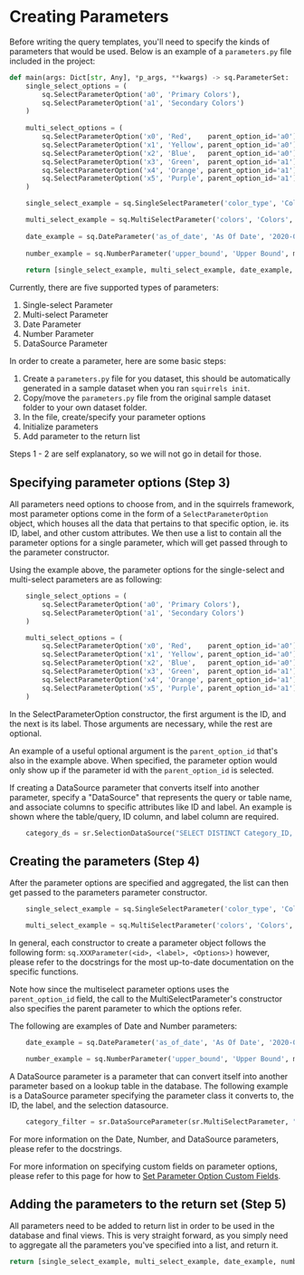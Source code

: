 # Creating Parameters

Before writing the query templates, you'll need to specify the kinds of parameters that would be used. Below is an example of a `parameters.py` file included in the project: 

```python
def main(args: Dict[str, Any], *p_args, **kwargs) -> sq.ParameterSet:
    single_select_options = (
        sq.SelectParameterOption('a0', 'Primary Colors'),
        sq.SelectParameterOption('a1', 'Secondary Colors')
    )
    
    multi_select_options = (
        sq.SelectParameterOption('x0', 'Red',    parent_option_id='a0'),
        sq.SelectParameterOption('x1', 'Yellow', parent_option_id='a0'),
        sq.SelectParameterOption('x2', 'Blue',   parent_option_id='a0'),
        sq.SelectParameterOption('x3', 'Green',  parent_option_id='a1'),
        sq.SelectParameterOption('x4', 'Orange', parent_option_id='a1'),
        sq.SelectParameterOption('x5', 'Purple', parent_option_id='a1')
    )

    single_select_example = sq.SingleSelectParameter('color_type', 'Color Type', single_select_options)

    multi_select_example = sq.MultiSelectParameter('colors', 'Colors', multi_select_options,  parent=single_select_example)
    
    date_example = sq.DateParameter('as_of_date', 'As Of Date', '2020-01-01')
    
    number_example = sq.NumberParameter('upper_bound', 'Upper Bound', min_value=1, max_value=10, increment=1, default_value=5)
    
    return [single_select_example, multi_select_example, date_example, number_example]
```

Currently, there are five supported types of parameters:

1. Single-select Parameter
2. Multi-select Parameter
3. Date Parameter
4. Number Parameter
5. DataSource Parameter

In order to create a parameter, here are some basic steps:

1. Create a `parameters.py` file for you dataset, this should be automatically generated in a sample dataset when you ran `squirrels init`.
2. Copy/move the `parameters.py` file from the original sample dataset folder to your own dataset folder.
3. In the file, create/specify your parameter options
4. Initialize parameters
5. Add parameter to the return list

Steps 1 - 2 are self explanatory, so we will not go in detail for those. 

## Specifying parameter options (Step 3)

All parameters need options to choose from, and in the squirrels framework, most parameter options come in the form of a `SelectParameterOption` object, which houses all the data that pertains to that specific option, ie. its ID, label, and other custom attributes. We then use a list to contain all the parameter options for a single parameter, which will get passed through to the parameter constructor. 

Using the example above, the parameter options for the single-select and multi-select parameters are as following:

```python
    single_select_options = (
        sq.SelectParameterOption('a0', 'Primary Colors'),
        sq.SelectParameterOption('a1', 'Secondary Colors')
    )

    multi_select_options = (
        sq.SelectParameterOption('x0', 'Red',    parent_option_id='a0'),
        sq.SelectParameterOption('x1', 'Yellow', parent_option_id='a0'),
        sq.SelectParameterOption('x2', 'Blue',   parent_option_id='a0'),
        sq.SelectParameterOption('x3', 'Green',  parent_option_id='a1'),
        sq.SelectParameterOption('x4', 'Orange', parent_option_id='a1'),
        sq.SelectParameterOption('x5', 'Purple', parent_option_id='a1')
    )
```

In the SelectParameterOption constructor, the first argument is the ID, and the next is its label. Those arguments are necessary, while the rest are optional. 

An example of a useful optional argument is the `parent_option_id` that's also in the example above. When specified, the parameter option would only show up if the parameter id with the `parent_option_id` is selected. 

If creating a DataSource parameter that converts itself into another parameter, specify a "DataSource" that represents the query or table name, and associate columns to specific attributes like ID and label. An example is shown where the table/query, ID column, and label column are required.

```python
    category_ds = sr.SelectionDataSource("SELECT DISTINCT Category_ID, Category FROM categories", "Category_ID", "Category")
```

## Creating the parameters (Step 4)

After the parameter options are specified and aggregated, the list can then get passed to the parameters parameter constructor.

```python 
    single_select_example = sq.SingleSelectParameter('color_type', 'Color Type', single_select_options)

    multi_select_example = sq.MultiSelectParameter('colors', 'Colors', multi_select_options,  parent=single_select_example)
```

In general, each constructor to create a parameter object follows the following form: `sq.XXXParameter(<id>, <label>, <Options>)` however, please refer to the docstrings for the most up-to-date documentation on the specific functions. 

Note how since the multiselect parameter options uses the `parent_option_id` field, the call to the MultiSelectParameter's constructor also specifies the parent parameter to which the options refer.

The following are examples of Date and Number parameters:

```python
    date_example = sq.DateParameter('as_of_date', 'As Of Date', '2020-01-01')

    number_example = sq.NumberParameter('upper_bound', 'Upper Bound', min_value=1, max_value=10, increment=1, default_value=5)
```

A DataSource parameter is a parameter that can convert itself into another parameter based on a lookup table in the database. The following example is a DataSource parameter specifying the parameter class it converts to, the ID, the label, and the selection datasource.

```python
    category_filter = sr.DataSourceParameter(sr.MultiSelectParameter, "category", "Category Filter", category_ds)
```

For more information on the Date, Number, and DataSource parameters, please refer to the docstrings.

For more information on specifying custom fields on parameter options, please refer to this page for how to [Set Parameter Option Custom Fields](../how-to/custom-fields.md).

## Adding the parameters to the return set (Step 5)

All parameters need to be added to return list in order to be used in the database and final views. This is very straight forward, as you simply need to aggregate all the parameters you've specified into a list, and return it. 

```python
return [single_select_example, multi_select_example, date_example, number_example]
```